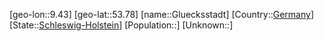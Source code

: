 ﻿---
location: [53.78,9.43]
type: City
tags:
- geo/City


SpocWebEntityId: 30479
isDeleted: false
confidential: public

---
[geo-lon::9.43]
[geo-lat::53.78]
[name::Gluecksstadt]
[Country::[Germany](geo/Continent/Europe/Germany.md)]
[State::[Schleswig-Holstein](geo/Continent/Europe/Germany/Schleswig-Holstein.md)]
[Population::]
[Unknown::]

